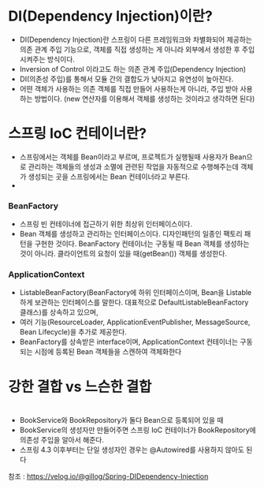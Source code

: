 # DI(Dependency Injection)이란? 
- DI(Dependency Injection)란 스프링이 다른 프레임워크와 차별화되어 제공하는 의존 관계 주입 기능으로, 객체를 직접 생성하는 게 아니라 외부에서 생성한 후 주입 시켜주는 방식이다.
- Inversion of Control 이라고도 하는 의존 관계 주입(Dependency Injection)
- DI(의존성 주입)를 통해서 모듈 간의 결합도가 낮아지고 유연성이 높아진다.
- 어떤 객체가 사용하는 의존 객체를 직접 만들어 사용하는게 아니라, 주입 받아 사용하는 방법이다. (new 연산자를 이용해서 객체를 생성하는 것이라고 생각하면 된다)

# 스프링 IoC 컨테이너란?
- 스프링에서는 객체를 Bean이라고 부르며, 프로젝트가 실행될때 사용자가 Bean으로 관리하는 객체들의 생성과 소멸에 관련된 작업을 자동적으로 수행해주는데 객체가 생성되는 곳을 스프링에서는 Bean 컨테이너라고 부른다.
- 
### BeanFactory
- 스프링 빈 컨테이너에 접근하기 위한 최상위 인터페이스이다.
- Bean 객체를 생성하고 관리하는 인터페이스이다. 디자인패턴의 일종인 팩토리 패턴을 구현한 것이다. BeanFactory 컨테이너는 구동될 때 Bean 객체를 생성하는 것이 아니라. 클라이언트의 요청이 있을 때(getBean()) 객체를 생성한다.

### ApplicationContext
- ListableBeanFactory(BeanFactory에 하위 인터페이스이며, Bean을 Listable하게 보관하는 인터페이스를 말한다. 대표적으로 DefaultListableBeanFactory 클래스)를 상속하고 있으며,
- 여러 기능(ResourceLoader, ApplicationEventPublisher, MessageSource, Bean Lifecycle)을 추가로 제공한다.
- BeanFactory를 상속받은 interface이며, ApplicationContext 컨테이너는 구동되는 시점에 등록된 Bean 객체들을 스캔하여 객체화한다

 
 

# 강한 결합 vs 느슨한 결합


# 

- BookService와 BookRepository가 둘다 Bean으로 등록되어 있을 때 
- BookService의 생성자만 만들어주면 스프링 IoC 컨테이너가 BookRepository에 의존성 주입을 알아서 해준다.
- 스프링 4.3 이후부터는 단일 생성자인 경우는 @Autowired를 사용하지 않아도 된다



참조 : https://velog.io/@gillog/Spring-DIDependency-Injection
